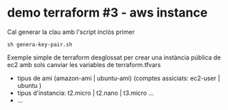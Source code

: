 # demo terraform #3 - aws instance  

Cal generar la clau amb l'script inclós primer  

```
sh genera-key-pair.sh
```

Exemple simple de terraform desglossat per crear una instància pública de ec2 amb sols canviar les variables de terraform.tfvars
- tipus de ami (amazon-ami | ubuntu-ami) (comptes assiciats: ec2-user | ubuntu )
- tipus d'instancia: t2.micro | t2.nano | t3.micro ...
- ...
